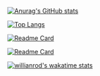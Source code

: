 [![Anurag's GitHub stats](https://github-readme-stats.vercel.app/api?username=deenyshomar&count_private=true&show_icons=true&theme=radical)](https://github.com/anuraghazra/github-readme-stats)

[![Top Langs](https://github-readme-stats.vercel.app/api/top-langs/?username=deenyshomar&layout=compact&show_icons=true&theme=radical)](https://github.com/anuraghazra/github-readme-stats)

[![Readme Card](https://github-readme-stats.vercel.app/api/pin/?username=deenyshomar&repo=alx-low_level_programming&show_icons=true&theme=radical)](https://github.com/deenyshomar/alx-low_level_programming)

[![Readme Card](https://github-readme-stats.vercel.app/api/pin/?username=deenyshomar&repo=alx-system_engineering-devops&show_icons=true&theme=radical)](https://github.com/deenyshomar/alx-system_engineering-devops)

[![willianrod's wakatime stats](https://github-readme-stats.vercel.app/api/wakatime?username=deenyshomar&show_icons=true&theme=radical)](https://github.com/anuraghazra/github-readme-stats)
